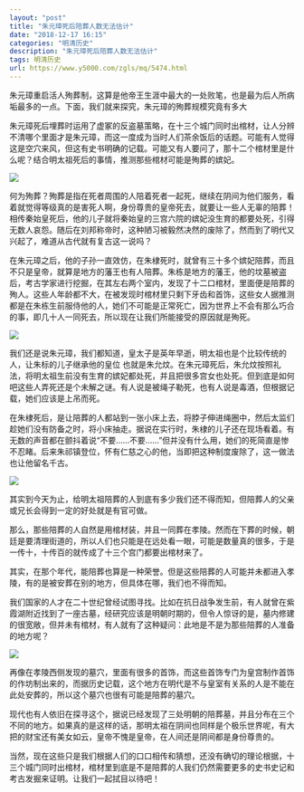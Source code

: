 ```yaml
---
layout: "post"
title: "朱元璋死后陪葬人数无法估计"
date: "2018-12-17 16:15"
categories: "明清历史"
description: "朱元璋死后陪葬人数无法估计"
tags: 明清历史
url: https://www.y5000.com/zgls/mq/5474.html
---
```






朱元璋重启活人殉葬制，这算是他帝王生涯中最大的一处败笔，也是最为后人所病垢最多的一点。下面，我们就来探究，朱元璋的殉葬规模究竟有多大

朱元璋死后埋葬时运用了虚冢的反盗墓策略，在十三个城门同时出棺材，让人分辨不清哪个里面才是朱元璋，而这一度成为当时人们茶余饭后的话题。可能有人觉得这是空穴来风，但这有史书明确的记载。可能又有人要问了，那十二个棺材里是什么呢？结合明太祖死后的事情，推测那些棺材可能是殉葬的嫔妃。

![](https://img.y5000.com/uploads/allimg/161118/1111034C6-0.jpg)

何为殉葬？殉葬是指在死者周围的人陪着死者一起死，继续在阴间为他们服务，看着就觉得等级真的是害死人啊，身份尊贵的皇帝死去，就要让一些人无辜的陪葬！相传秦始皇死后，他的儿子就将秦始皇的三宫六院的嫔妃没生育的都要处死，引得无数人哀怨。随后在刘邦称帝时，这种陋习被毅然决然的废除了，然而到了明代又兴起了，难道从古代就有复古这一说吗？

在朱元璋之后，他的子孙一直效仿，在朱棣死时，就曾有三十多个嫔妃陪葬，而且不只是皇帝，就算是地方的藩王也有人陪葬。朱栋是地方的藩王，他的坟墓被盗后，考古学家进行挖掘，在其左右两个室内，发现了十二口棺材，里面便是陪葬的殉人。这些人年龄都不大，在被发现时棺材里只剩下牙齿和首饰，这些女人据推测都是在朱栋生前服侍他的人，她们不可能是正常死亡，因为世界上不会有那么巧合的事，即几十人一同死去，所以现在让我们所能接受的原因就是殉死。

![](https://img.y5000.com/uploads/allimg/161118/1111034116-1.jpg)

我们还是说朱元璋，我们都知道，皇太子是英年早逝，明太祖也是个比较传统的人，让朱标的儿子继承他的皇位
也就是朱允炆。在朱元璋死后，朱允炆按照礼法，将明太祖生前没有生育的嫔妃都处死，并且把很多宫女也处死。但到底是如何吧这些人弄死还是个未解之谜。有人说是被绳子勒死，也有人说是毒酒，但根据记载，她们应该是上吊而死。

在朱棣死后，是让陪葬的人都站到一张小床上去，将脖子伸进绳圈中，然后太监们趁她们没有防备之时，将小床抽走。据说在实行时，朱棣的儿子还在现场看着。有无数的声音都在颤抖着说“不要......不要......”但并没有什么用，她们的死简直是惨不忍睹。后来朱祁镇登位，怀有仁慈之心的他，当即把这种制度废除了，这一做法也让他留名千古。

![](https://img.y5000.com/uploads/allimg/161118/1111032953-2.jpg)

其实到今天为止，给明太祖陪葬的人到底有多少我们还不得而知，但陪葬人的父亲或兄长会得到一定的好处就是有官可做。

那么，那些陪葬的人自然是用棺材装，并且一同葬在孝陵。然而在下葬的时候，朝廷是要清理街道的，所以人们也只能是在远处看一眼，可能是数量真的很多，于是一传十，十传百的就传成了十三个宫门都要出棺材来了。

其实，在那个年代，能陪葬也算是一种荣誉。但是这些陪葬的人可能并未都进入孝陵，有的是被安葬在别的地方，但具体在哪，我们也不得而知。

我们国家的人才在二十世纪曾经试图寻找。比如在抗日战争发生前，有人就曾在紫霞湖附近找到了一座古墓，经研究应该是明朝时期的，但令人惊讶的是，墓内修建的很宽敞，但并未有棺材，有人就有了这种疑问：此地是不是为那些陪葬的人准备的地方呢？

![](https://img.y5000.com/uploads/allimg/161118/11110325D-3.jpg)

再像在孝陵西侧发现的墓穴，里面有很多的首饰，而这些首饰专门为皇宫制作首饰的作坊制出来的，而据历史记载，这个地方在明代是不与皇室有关系的人是不能在此处安葬的，所以这个墓穴也很有可能是陪葬的墓穴。

现代也有人依旧在探寻这个，据说已经发现了三处明朝的陪葬墓，并且分布在三个不同的地方。如果真的是这样的话，那明太祖在阴间也同样是个极乐世界呢，有大把的财宝还有美女如云，皇帝不愧是皇帝，在人间还是阴间都是身份尊贵的。

当然，现在这些只是我们根据人们的口口相传和猜想，还没有确切的理论根据，十三个城门同时出棺材，棺材里到底是不是陪葬的人我们仍然需要更多的史书史记和考古发掘来证明。让我们一起拭目以待吧！
